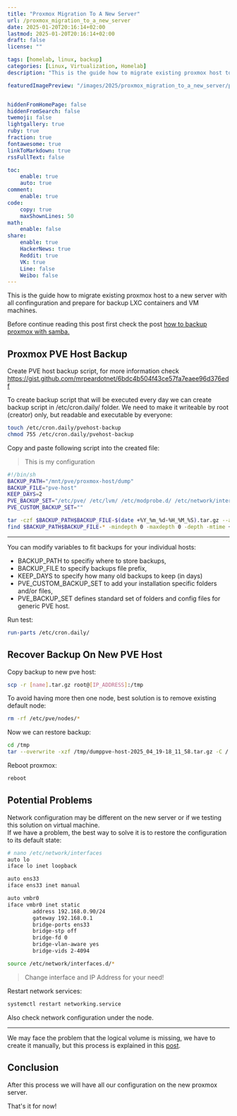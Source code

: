 ```yaml
---
title: "Proxmox Migration To A New Server"
url: /proxmox_migration_to_a_new_server
date: 2025-01-20T20:16:14+02:00
lastmod: 2025-01-20T20:16:14+02:00
draft: false
license: ""

tags: [homelab, linux, backup]
categories: [Linux, Virtualization, Homelab]
description: "This is the guide how to migrate existing proxmox host to a new server..."

featuredImagePreview: "/images/2025/proxmox_migration_to_a_new_server/proxmox_migration_to_a_new_server.png"


hiddenFromHomePage: false
hiddenFromSearch: false
twemoji: false
lightgallery: true
ruby: true
fraction: true
fontawesome: true
linkToMarkdown: true
rssFullText: false

toc:
    enable: true
    auto: true
comment:
    enable: true
code:
    copy: true
    maxShownLines: 50
math:
    enable: false
share:
    enable: true
    HackerNews: true
    Reddit: true
    VK: true
    Line: false
    Weibo: false
---
```

<!--more-->

This is the guide how to migrate existing proxmox host to a new server with all confinguration and prepare for backup LXC containers and VM machines. 
 
Before continue reading this post first check the post [how to backup proxmox with samba.](https://vukilis.com/how_to_backup_proxmox_with_samba/)

## Proxmox PVE Host Backup

Create PVE host backup script, for more information check https://gist.github.com/mrpeardotnet/6bdc4b504f43ce57fa7eaee96d376edf


To create backup script that will be executed every day we can create backup script in /etc/cron.daily/ folder. We need to make it writeable by root (creator) only, but readable and executable by everyone:

```bash
touch /etc/cron.daily/pvehost-backup
chmod 755 /etc/cron.daily/pvehost-backup
```

Copy and paste following script into the created file:


> This is my configuration

```bash
#!/bin/sh
BACKUP_PATH="/mnt/pve/proxmox-host/dump"
BACKUP_FILE="pve-host"
KEEP_DAYS=2
PVE_BACKUP_SET="/etc/pve/ /etc/lvm/ /etc/modprobe.d/ /etc/network/interfaces /etc/vzdump.conf /etc/sysctl.conf /etc/resolv conf /etc/ksmtuned.conf /etc/host /etc/hostname /etc/cron* /etc/aliases"
PVE_CUSTOM_BACKUP_SET=""

tar -czf $BACKUP_PATH$BACKUP_FILE-$(date +%Y_%m_%d-%H_%M_%S).tar.gz --absolute-names $PVE_BACKUP_SET $PVE_CUSTOM_BACKUP_SET
find $BACKUP_PATH$BACKUP_FILE-* -mindepth 0 -maxdepth 0 -depth -mtime +$KEEP_DAYS -delete
```

---

You can modify variables to fit backups for your individual hosts:

- BACKUP_PATH to specifiy where to store backups,
- BACKUP_FILE to specify backups file prefix,
- KEEP_DAYS to specify how many old backups to keep (in days)
- PVE_CUSTOM_BACKUP_SET to add your installation specific folders and/or files,
- PVE_BACKUP_SET defines standard set of folders and config files for generic PVE host.

Run test:

```bash
run-parts /etc/cron.daily/
```

## Recover Backup On New PVE Host

Copy backup to new pve host:

```bash
scp -r [name].tar.gz root@[IP_ADDRESS]:/tmp
```

To avoid having more then one node, best solution is to remove existing default node:

```bash
rm -rf /etc/pve/nodes/*
```

Now we can restore backup:

```bash
cd /tmp
tar --overwrite -xzf /tmp/dumppve-host-2025_04_19-18_11_58.tar.gz -C /
```

Reboot proxmox:

```bash
reboot
```

## Potential Problems

Network configuration may be different on the new server or if we testing this solution on virtual machine.  
If we have a problem, the best way to solve it is to restore the configuration to its default state:

```bash
# nano /etc/network/interfaces
auto lo
iface lo inet loopback

auto ens33
iface ens33 inet manual

auto vmbr0
iface vmbr0 inet static
        address 192.168.0.90/24
        gateway 192.168.0.1
        bridge-ports ens33
        bridge-stp off
        bridge-fd 0
        bridge-vlan-aware yes
        bridge-vids 2-4094

source /etc/network/interfaces.d/*
```

> Change interface and IP Address for your need!

Restart network services:

```bash
systemctl restart networking.service
```

Also check network configuration under the node.

---

We may face the problem that the logical volume is missing, we have to create it manually, but this process is explained in this [post](https://vukilis.com/how_to_restore_proxmox/).


## Conclusion

After this process we will have all our configuration on the new proxmox server.

That's it for now!

